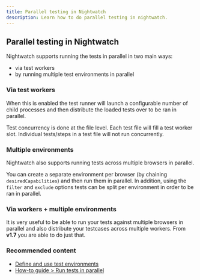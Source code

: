 ```yaml
---
title: Parallel testing in Nightwatch
description: Learn how to do parallel testing in nightwatch.
---
```


<div class="page-header"><h2>Parallel testing in Nightwatch</h2></div>

Nightwatch supports running the tests in parallel in two main ways: 
- via test workers
- by running multiple test environments in parallel

### Via test workers

When this is enabled the test runner will launch a configurable number of child processes and then distribute the loaded tests over to be ran in parallel.

Test concurrency is done at the file level. Each test file will fill a test worker slot. Individual tests/steps in a test file will not run concurrently.

### Multiple environments

Nightwatch also supports running tests across multiple browsers in parallel. 

You can create a separate environment per browser (by chaining <code>desiredCapabilities</code>) and then run them in parallel. In addition, using the <code>filter</code> and <code>exclude</code> options tests can be split per environment in order to be ran in parallel.

### Via workers + multiple environments

It is very useful to be able to run your tests against multiple browsers in parallel and also distribute your testcases across multiple workers.
From **v1.7** you are able to do just that.

### Recommended content
- [Define and use test environments](/guide/configuration/define-test-environments.html)
- [How-to guide > Run tests in parallel](/guide/running-tests/parallel-running.html)